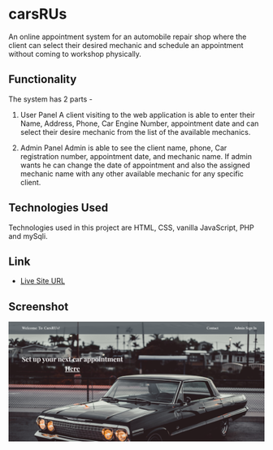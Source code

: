# carsRUs
An online appointment system for an automobile repair shop 
where the client can select their desired mechanic and schedule an appointment without coming to workshop physically.


## Functionality

The system has 2 parts -

1. User Panel
A client visiting to the web application is able to enter their Name, 
Address, Phone, Car Engine Number, appointment date and 
can select their desire mechanic from the list of the available mechanics. 

2. Admin Panel
Admin is able to see the client name, phone, Car 
registration number, appointment date, and mechanic name.
If admin wants he can change the date of appointment and also the assigned 
mechanic name with any other available mechanic for any specific client.

## Technologies Used

Technologies used in this project are HTML, CSS, vanilla JavaScript, PHP and mySqli.

## Link

- [Live Site URL](http://carsrus.epizy.com)

## Screenshot

![](./img/screenshot.PNG)
